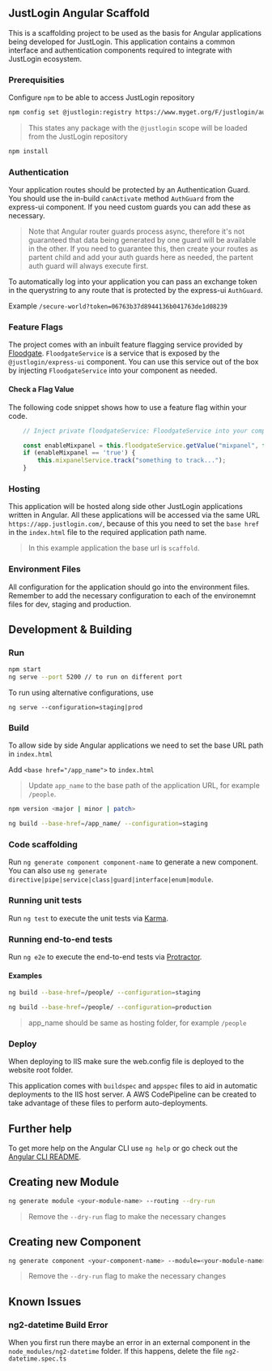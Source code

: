 ## JustLogin Angular Scaffold

This is a scaffolding project to be used as the basis for Angular applications being developed for JustLogin. This application contains a common interface and authentication components required to integrate with JustLogin ecosystem.

### Prerequisities

Configure `npm` to be able to access JustLogin repository

```bash
npm config set @justlogin:registry https://www.myget.org/F/justlogin/auth/f5721c3e-d13c-4de8-9fd7-bb60dc16cfe8/npm/
```

> This states any package with the `@justlogin` scope will be loaded from the JustLogin repository

```bash
npm install
```

### Authentication

Your application routes should be protected by an Authentication Guard. You should use the in-build `canActivate` method `AuthGuard` from the express-ui component. If you need custom guards you can add these as necessary.

> Note that Angular router guards process async, therefore it's not guaranteed that data being generated by one guard will be available in the other. If you need to guarantee this, then create your routes as partent child and add your auth guards here as needed, the partent auth guard will always execute first.

To automatically log into your application you can pass an exchange token in the querystring to any route that is protected by the express-ui `AuthGuard`.

Example `/secure-world?token=06763b37d8944136b041763de1d08239`


### Feature Flags

The project comes with an inbuilt feature flagging service provided by [Floodgate](https://floodgate.io). `FloodgateService` is a service that is exposed by the `@justlogin/express-ui` component. You can use this service out of the box by injecting `FloodgateService` into your component as needed.

#### Check a Flag Value

The following code snippet shows how to use a feature flag within your code.

```javascript
    // Inject private floodgateService: FloodgateService into your component constructor

    const enableMixpanel = this.floodgateService.getValue("mixpanel", false);
    if (enableMixpanel == 'true') {
        this.mixpanelService.track("something to track...");
    }
```

### Hosting

This application will be hosted along side other JustLogin applications written in Angular. All these applications will be accessed via the same URL `https://app.justlogin.com/`, because of this you need to set the `base href` in the `index.html` file to the required application path name.

> In this example application the base url is `scaffold`.


### Environment Files

All configuration for the application should go into the environment files. Remember to add the necessary configuration to each of the environemnt files for dev, staging and production.

## Development & Building

### Run

```bash
npm start
ng serve --port 5200 // to run on different port
```

To run using alternative configurations, use
```
ng serve --configuration=staging|prod
```

### Build

To allow side by side Angular applications we need to set the base URL path in `index.html`

Add `<base href="/app_name">` to `index.html`
> Update `app_name` to the base path of the application URL, for example `/people`.

```bash
npm version <major | minor | patch>

ng build --base-href=/app_name/ --configuration=staging
```

### Code scaffolding

Run `ng generate component component-name` to generate a new component. You can also use `ng generate directive|pipe|service|class|guard|interface|enum|module`.

### Running unit tests

Run `ng test` to execute the unit tests via [Karma](https://karma-runner.github.io).

### Running end-to-end tests

Run `ng e2e` to execute the end-to-end tests via [Protractor](http://www.protractortest.org/).

#### Examples

```bash
ng build --base-href=/people/ --configuration=staging

ng build --base-href=/people/ --configuration=production
```

> app_name should be same as hosting folder, for example `/people`

### Deploy

When deploying to IIS make sure the web.config file is deployed to the website root folder.

This application comes with `buildspec` and `appspec` files to aid in automatic deployments to the IIS host server. A AWS CodePipeline can be created to take advantage of these files to perform auto-deployments.

## Further help

To get more help on the Angular CLI use `ng help` or go check out the [Angular CLI README](https://github.com/angular/angular-cli/blob/master/README.md).

## Creating new Module

```bash
ng generate module <your-module-name> --routing --dry-run
```
> Remove the `--dry-run` flag to make the necessary changes

## Creating new Component

```bash
ng generate component <your-component-name> --module=<your-module-name> --skip-tests --dry-run
```
> Remove the `--dry-run` flag to make the necessary changes

## Known Issues

### ng2-datetime Build Error

When you first run there maybe an error in an external component in the `node_modules/ng2-datetime` folder. If this happens, delete the file `ng2-datetime.spec.ts`

